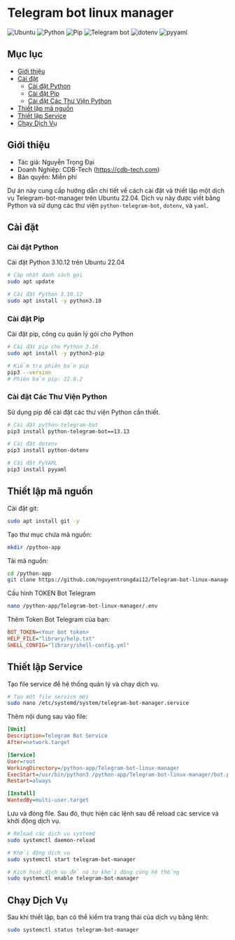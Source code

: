 # Telegram bot linux manager
![Ubuntu](https://img.shields.io/badge/Ubuntu-22.04-blue)
![Python](https://img.shields.io/badge/Python-3.10.12-blue)
![Pip](https://img.shields.io/badge/Pip-22.0.2-blue)
![Telegram bot](https://img.shields.io/badge/Telegram_bot-13.13-blue)
![dotenv](https://img.shields.io/badge/dotenv-blue)
![pyyaml](https://img.shields.io/badge/pyyaml-blue)

## Mục lục

- [Giới thiệu](#giới-thiệu)
- [Cài đặt](#cài-đặt)
  - [Cài đặt Python](#cài-đặt-python)
  - [Cài đặt Pip](#cài-đặt-pip)
  - [Cài đặt Các Thư Viện Python](#cài-đặt-các-thư-viện-python)
- [Thiết lập mã nguồn](#thiết-lập-mã-nguồn)
- [Thiết lập Service](#thiết-lập-service)
- [Chạy Dịch Vụ](#chạy-dịch-vụ)

## Giới thiệu

- Tác giả: Nguyễn Trọng Đại
- Doanh Nghiệp: CDB-Tech (https://cdb-tech.com)
- Bản quyền: Miễn phí

Dự án này cung cấp hướng dẫn chi tiết về cách cài đặt và thiết lập một dịch vụ Telegram-bot-manager trên Ubuntu 22.04. Dịch vụ này được viết bằng Python và sử dụng các thư viện `python-telegram-bot`, `dotenv`, và `yaml`.

## Cài đặt

### Cài đặt Python
Cài đặt Python 3.10.12 trên Ubuntu 22.04
```sh
# Cập nhật danh sách gói
sudo apt update

# Cài đặt Python 3.10.12
sudo apt install -y python3.10
```
### Cài đặt Pip
Cài đặt pip, công cụ quản lý gói cho Python
```sh
# Cài đặt pip cho Python 3.10
sudo apt install -y python3-pip

# Kiểm tra phiên bản pip
pip3 --version
# Phiên bản pip: 22.0.2
```
### Cài đặt Các Thư Viện Python
Sử dụng pip để cài đặt các thư viện Python cần thiết.
```sh
# Cài đặt python-telegram-bot
pip3 install python-telegram-bot==13.13

# Cài đặt dotenv
pip3 install python-dotenv

# Cài đặt PyYAML
pip3 install pyyaml
```

## Thiết lập mã nguồn
Cài đặt git:
```sh
sudo apt install git -y
```
Tạo thư mục chứa mã nguồn:
```sh
mkdir /python-app
```
Tải mã nguồn:
```sh
cd /python-app
git clone https://github.com/nguyentrongdai12/Telegram-bot-linux-manager.git
```
Cấu hình TOKEN Bot Telegram
```sh
nano /python-app/Telegram-bot-linux-manager/.env
```
Thêm Token Bot Telegram của bạn:
```ini
BOT_TOKEN=<Your bot token>
HELP_FILE="library/help.txt"
SHELL_CONFIG="library/shell-config.yml"
```

## Thiết lập Service
Tạo file service để hệ thống quản lý và chạy dịch vụ.
```sh
# Tạo một file service mới
sudo nano /etc/systemd/system/telegram-bot-manager.service
```
Thêm nội dung sau vào file:

```ini
[Unit]
Description=Telegram Bot Service
After=network.target

[Service]
User=root
WorkingDirectory=/python-app/Telegram-bot-linux-manager
ExecStart=/usr/bin/python3 /python-app/Telegram-bot-linux-manager/bot.py
Restart=always

[Install]
WantedBy=multi-user.target

```
Lưu và đóng file. Sau đó, thực hiện các lệnh sau để reload các service và khởi động dịch vụ.

```sh
# Reload các dịch vụ systemd
sudo systemctl daemon-reload

# Khởi động dịch vụ
sudo systemctl start telegram-bot-manager

# Kích hoạt dịch vụ để nó tự khởi động cùng hệ thống
sudo systemctl enable telegram-bot-manager
```

## Chạy Dịch Vụ
Sau khi thiết lập, bạn có thể kiểm tra trạng thái của dịch vụ bằng lệnh:
```sh
sudo systemctl status telegram-bot-manager
```
